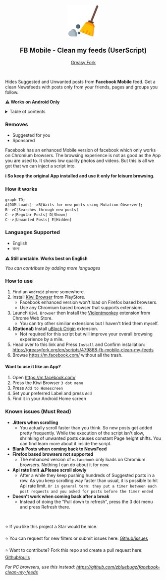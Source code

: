 <br />

<div align="center">
    <a href="https://www.flaticon.com/free-icon/cleaning_573848?term=sweep&page=1&position=2&origin=search&related_id=573848">
        <img width="100" height="100" src="./logo.png" alt="sweeper logo"/>
    </a>

<h2 align="center">FB Mobile - Clean my feeds (UserScript)</h2>

[Greasy Fork](https://greasyfork.org/en/scripts/479868-fb-mobile-clean-my-feeds)

</div>

<br />

Hides Suggested and Unwanted posts from **Facebook Mobile** feed. Get a clean Newsfeeds with posts only from your friends, pages and groups you follow.

**⚠️ Works on Android Only**

<details>
<summary>Table of contents</summary>

- [Removes](#removes)
- [How it works](#how-it-works)
- [Languages Supported](#languages-supported)
- [How to use](#how-to-use)
  - [Want to use it like an App?](#want-to-use-it-like-an-app)
- [Known issues (Must Read)](#known-issues-must-read)

</details>

### Removes

- Suggested for you
- Sponsored

Facebook has an enhanced Mobile version of facebook which only works on Chromium browsers. The browsing experience is not as good as the App you are used to. It shows low quality photos and videos. But this is all we got that we can inject a script into.

**ℹ️ So keep the original App installed and use it only for leisure browsing.**

### How it works

```mermaid
graph TD;
A[DOM Loads]-->B[Waits for new posts using Mutation Observer];
B-->C[Searches through new posts]
C-->|Regular Posts| D[Shown]
C-->|Unwanted Posts| E[Hidden]
```

### Languages Supported

- English
- বাংলা

**⚠️ Still unstable. Works best on English**

_You can contribute by adding more languages_

### How to use

1. Find an `Android` phone somewhere.
1. Install [Kiwi Browser](https://play.google.com/store/apps/details?id=com.kiwibrowser.browser) from PlayStore.
   - Facebook enhanced version won't load on Firefox based browsers.
   - Use any Chromium based browser that supports extensions.
1. Launch `Kiwi Browser` then Install the [Violentmonkey](https://chrome.google.com/webstore/detail/violent-monkey/jinjaccalgkegednnccohejagnlnfdag) extension from Chrome Web Store.
   - You can try other similiar extensions but I haven't tried them myself.
1. **(Optional)** Install [uBlock Origin](https://chromewebstore.google.com/detail/ublock-origin/cjpalhdlnbpafiamejdnhcphjbkeiagm) extension.
   - Not required for this script but will improve your overall browsing experience by a mile.
1. Head over to this link and Press `Install` and Confirm installation: https://greasyfork.org/en/scripts/479868-fb-mobile-clean-my-feeds
1. Browse https://m.facebook.com/ without all the trash.

#### Want to use it like an App?

1. Open https://m.facebook.com/
1. Press the Kiwi Browser `3 dot menu`
1. Press `Add to Homescreen`
1. Set your preferred Label and press `Add`
1. Find it in your Android Home screen

### Known issues (Must Read)

- **Jitters when scrolling**
  - You actually scroll faster than you think. So new posts get added pretty frequently. While the execution of the script isn't slow, shrinking of unwanted posts causes constant Page height shifts. You can find learn more about it inside the script.
- **Blank Posts when coming back to NewsFeed**
- **Firefox based browsers not supported**
  - The enhanced version of `m.facebook` only loads on Chromium browsers. Nothing I can do about it for now.
- **Api rate limit** **⚠️Please scroll slowly**
  - After a while they keep pushing hundreds of Suggested posts in a row. As you keep scrolling way faster than usual, it is possible to hit Api rate limit.
    `Or in general term: they put a timer between each post requests and you asked for posts before the timer ended`
- **Doesn't work when coming back after a break**
  - Instead of doing the "Pull down to refresh", press the 3 dot menu and press Refresh there.

<br />

⭐ If you like this project a Star would be nice.

⭐ You can request for new filters or submit issues here: [Github/issues](https://github.com/webdevsk/FB-Mobile-Clean-my-feeds/issues)

⭐ Want to contribute? Fork this repo and create a pull request here:
[Github/pulls](https://github.com/webdevsk/FB-Mobile-Clean-my-feeds/pulls)

_For PC browsers, use this instead: https://github.com/zbluebugz/facebook-clean-my-feeds_
